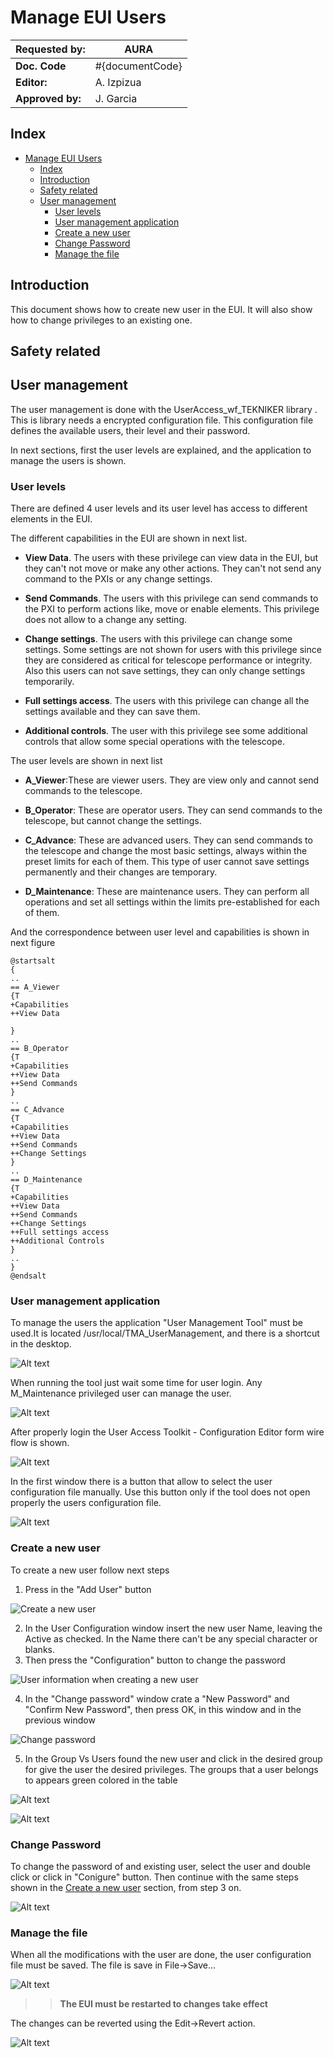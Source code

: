 # Manage EUI Users

| **Requested by:** | **AURA** |
|-------------------|----------|
| **Doc. Code**     | #{documentCode}       |
| **Editor:**       | A. Izpizua         |
| **Approved by:**  | J. Garcia         |

## Index

- [Manage EUI Users](#manage-eui-users)
  - [Index](#index)
  - [Introduction](#introduction)
  - [Safety related](#safety-related)
  - [User management](#user-management)
    - [User levels](#user-levels)
    - [User management application](#user-management-application)
    - [Create a new user](#create-a-new-user)
    - [Change Password](#change-password)
    - [Manage the file](#manage-the-file)

## Introduction

This document shows how to create new user in the EUI. It will also show how to change privileges to an existing one.

## Safety related

## User management

The user management is done with the UserAccess_wf_TEKNIKER library . This is library needs a encrypted configuration file. This configuration file defines the available users, their level and their password.

In next sections, first the user levels are explained, and the application to manage the users is shown.

### User levels

There are defined 4 user levels and its user level has access to different elements in the EUI.

The different capabilities in the EUI are shown in next list.

- **View Data**. The users with these privilege can view data in the EUI, but they can't not move or make any other actions. They can't not send any command to the PXIs or any change settings.

- **Send Commands**. The users with this privilege can send commands to the PXI to perform actions like, move or enable elements. This privilege does not allow to a change any setting.

- **Change settings**. The users with this privilege can change some settings. Some settings are not shown for users with this privilege since they are considered as critical for telescope performance or integrity. Also this users can not save settings, they can only change settings temporarily.

- **Full settings access**. The users with this privilege can change all the settings available and they can save them.

- **Additional controls**. The user with this privilege see some additional controls that allow some special operations with the telescope.

The user levels are shown in next list

- **A_Viewer**:These are viewer users. They are view only and cannot send commands to the telescope.

- **B_Operator**: These are operator users. They can send commands to the telescope, but cannot change the settings.

- **C_Advance**: These are advanced users. They can send commands to the telescope and change the most basic settings,
always within the preset limits for each of them. This type of user cannot save settings permanently and their changes are temporary.

- **D_Maintenance**: These are maintenance users. They can perform all operations and set all settings within the limits pre-established for each of them.

And the correspondence between user level and capabilities is shown in next figure

```{uml}
@startsalt
{
..
== A_Viewer
{T
+Capabilities
++View Data         
  
}
..
== B_Operator
{T
+Capabilities
++View Data 
++Send Commands
}
..
== C_Advance
{T
+Capabilities
++View Data 
++Send Commands
++Change Settings
}
..
== D_Maintenance
{T
+Capabilities
++View Data 
++Send Commands
++Change Settings
++Full settings access
++Additional Controls
}
..
}
@endsalt
```

### User management application

To manage the users the application "User Management Tool" must be used.It is located /usr/local/TMA_UserManagement, and there is a shortcut in the desktop.

![Alt text](Resources/UserManagementTool.png)

When running the tool just wait some time for user login. Any M_Maintenance privileged user can manage the user.

![Alt text](Resources/UserLogIn.png)

After properly login the User Access Toolkit - Configuration Editor form wire flow is shown.

![Alt text](Resources/UserAccessToolkitWindow.png)

In the first window there is a button that allow to select the user configuration file manually. Use this button only if the tool does not open properly the users configuration file.

![Alt text](Resources/SelectUserConfigurationFile.png)

### Create a new user

To create a new user follow next steps

1. Press in the "Add User" button

  ![Create a new user](Resources/CreateANewUser.png)

2. In the User Configuration window insert the new user Name, leaving the Active as checked. In the Name there can't be any special character or blanks.
3. Then press the "Configuration" button to change the password

  ![User information when creating a new user](Resources/NewUser_UserInformationWindow.png)

4. In the "Change password" window crate a "New Password" and "Confirm New Password", then press OK, in this window and in the previous window

  ![Change password](Resources/PasswordChange.png)

5. In the Group Vs Users found the new user and click in the desired group for give the user the desired privileges. The groups that a user belongs to appears green colored in the table

  ![Alt text](Resources/SelectGroup.png)

  ![Alt text](Resources/SelectedGroups.png)

### Change Password

To change the password of and existing user, select the user and double click or click in "Conigure" button. Then continue with the same steps shown in the [Create a new user](#create-a-new-user) section, from step 3 on.

![Alt text](Resources/ChangePassword.png)

### Manage the file

When all the modifications with the user are done, the user configuration file must be saved. The file is save in File->Save...

![Alt text](Resources/SaveFile.png)

>>**The EUI must be restarted to changes take effect**

The changes can be reverted using the Edit->Revert action.

![Alt text](Resources/RevertChanges.png)
